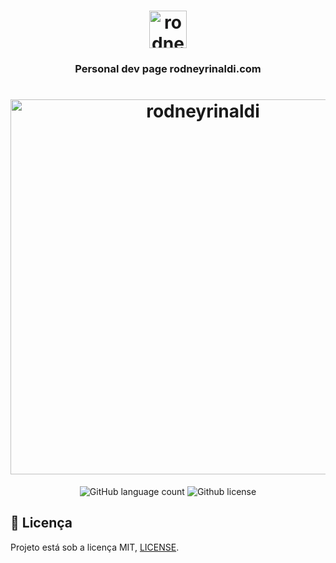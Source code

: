<!-- START -->

<h1 align="center">
    <img alt="rodneyrinaldi" src="https://github.com/rodneyrinaldi/adv.rodneyrinaldi/blob/master/public/rr-logo.svg" width="60px" />
</h1>

<h3 align="center">
  Personal dev page rodneyrinaldi.com
</h3>

<h1 align="center">
    <img alt="rodneyrinaldi" src="https://github.com/rodneyrinaldi/adv.rodneyrinaldi/blob/master/public/page.png" width="600px" />
</h1>


<p align="center">
  <img alt="GitHub language count" src="https://img.shields.io/github/languages/count/rodneyrinaldi/adv.rodneyrinaldi?color=%2304D361">
  
  <img alt="Github license" src="https://img.shields.io/github/license/rodneyrinaldi/adv.rodneyrinaldi?color=%2304D361">

</p>

## :memo: Licença

Projeto está sob a licença MIT, [LICENSE](LICENSE.md).

<!-- END -->